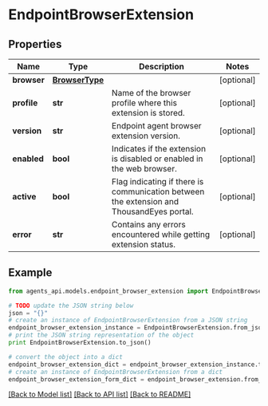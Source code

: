 # EndpointBrowserExtension


## Properties
Name | Type | Description | Notes
------------ | ------------- | ------------- | -------------
**browser** | [**BrowserType**](BrowserType.md) |  | [optional] 
**profile** | **str** | Name of the browser profile where this extension is stored. | [optional] 
**version** | **str** | Endpoint agent browser extension version. | [optional] 
**enabled** | **bool** | Indicates if the extension is disabled or enabled in the web browser. | [optional] 
**active** | **bool** | Flag indicating if there is communication between the extension and ThousandEyes portal.  | [optional] 
**error** | **str** | Contains any errors encountered while getting extension status. | [optional] 

## Example

```python
from agents_api.models.endpoint_browser_extension import EndpointBrowserExtension

# TODO update the JSON string below
json = "{}"
# create an instance of EndpointBrowserExtension from a JSON string
endpoint_browser_extension_instance = EndpointBrowserExtension.from_json(json)
# print the JSON string representation of the object
print EndpointBrowserExtension.to_json()

# convert the object into a dict
endpoint_browser_extension_dict = endpoint_browser_extension_instance.to_dict()
# create an instance of EndpointBrowserExtension from a dict
endpoint_browser_extension_form_dict = endpoint_browser_extension.from_dict(endpoint_browser_extension_dict)
```
[[Back to Model list]](../README.md#documentation-for-models) [[Back to API list]](../README.md#documentation-for-api-endpoints) [[Back to README]](../README.md)


